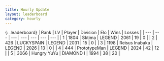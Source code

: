 ```yaml
---
title: Hourly Update
layout: leaderboard
category: hourly
---
```


{: .leaderboard}
| Rank | LV | Player | Division | Elo | Wins | Losses |
| --- | --- | --- | --- | --- | --- | --- |
| <span data-change="0">1</span> | 1804 | <span title="ID: 353063">Sktima</span> | LEGEND | <span data-change="0">2061</span> | <span data-change="0">19</span> | <span data-change="0">0</span> |
| <span data-change="0">2</span> | 426 | <span title="ID: 623829">LUCKYSPAIN</span> | LEGEND | <span data-change="0">2031</span> | <span data-change="0">15</span> | <span data-change="0">0</span> |
| <span data-change="0">3</span> | 1198 | <span title="ID: 451068">Reisus Inabaka</span> | LEGEND | <span data-change="0">2026</span> | <span data-change="0">13</span> | <span data-change="0">0</span> |
| <span data-change="0">4</span> | 444 | <span title="ID: 66918">PrototypeMan</span> | LEGEND | <span data-change="0">2024</span> | <span data-change="0">42</span> | <span data-change="0">12</span> |
| <span data-change="0">5</span> | 3066 | <span title="ID: 164871">Hungry YuYu</span> | DIAMOND I | <span data-change="22">1994</span> | <span data-change="3">38</span> | <span data-change="0">20</span> |